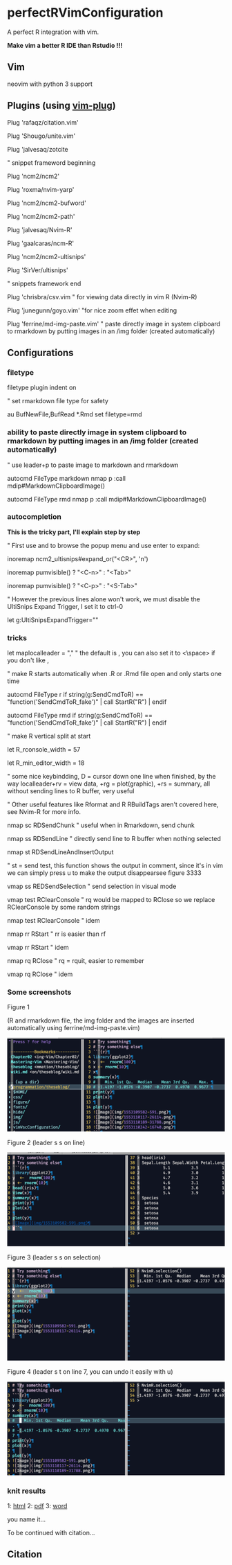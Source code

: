 # perfectRVimConfiguration

A perfect R integration with vim. 

**Make vim a better R IDE than Rstudio !!!**

## Vim 

neovim with python 3 support

## Plugins (using [vim-plug](https://github.com/junegunn/vim-plug))

Plug 'rafaqz/citation.vim'

Plug 'Shougo/unite.vim'

Plug 'jalvesaq/zotcite

" snippet frameword beginning

Plug 'ncm2/ncm2'

Plug 'roxma/nvim-yarp'

Plug 'ncm2/ncm2-bufword'

Plug 'ncm2/ncm2-path'

Plug 'jalvesaq/Nvim-R'

Plug 'gaalcaras/ncm-R'

Plug 'ncm2/ncm2-ultisnips'

Plug 'SirVer/ultisnips'  

" snippets framework end

Plug 'chrisbra/csv.vim " for viewing data directly in vim R (Nvim-R)

Plug 'junegunn/goyo.vim'  "for nice zoom effet when editing

Plug 'ferrine/md-img-paste.vim' " paste directly image in system clipboard to rmarkdown by putting images in an /img folder (created automatically)

## Configurations

### filetype

filetype plugin indent on

" set rmarkdown file type for safety

au BufNewFile,BufRead *.Rmd set filetype=rmd

### ability to paste directly image in system clipboard to rmarkdown by putting images in an /img folder (created automatically)

" use leader+p to paste image to markdown and rmarkdown

autocmd FileType markdown nmap <silent> <leader>p :call mdip#MarkdownClipboardImage()<CR>
  
autocmd FileType rmd nmap <silent> <leader>p :call mdip#MarkdownClipboardImage()<CR>


### autocompletion

**This is the tricky part, I'll explain step by step**

" First use <TAB> and <shift tab> to browse the popup menu and use enter to expand:
  
inoremap <silent> <expr> <CR> ncm2_ultisnips#expand_or("\<CR>", 'n')
  
inoremap <expr> <Tab> pumvisible() ? "\<C-n>" : "\<Tab>"
  
inoremap <expr> <S-Tab> pumvisible() ? "\<C-p>" : "\<S-Tab>"

" However the previous lines alone won't work, we must disable the UltiSnips Expand Trigger, I set it to ctrl-0

let g:UltiSnipsExpandTrigger="<c-0>"

  
### tricks

let maplocalleader = ","   " the default is \, you can also set it to <\space> if you don't like ,

" make R starts automatically when .R or .Rmd file open and only starts one time

autocmd FileType r if string(g:SendCmdToR) == "function('SendCmdToR_fake')" | call StartR("R") | endif

autocmd FileType rmd if string(g:SendCmdToR) == "function('SendCmdToR_fake')" | call StartR("R") | endif

" make R vertical split at start

let R_rconsole_width = 57

let R_min_editor_width = 18

" some nice keybindding, D = cursor down one line when finished, by the way localleader+rv = view data, +rg = plot(graphic), +rs = summary, all without sending lines to R buffer, very useful

" Other useful features like Rformat and R RBuildTags aren't covered here, see Nvim-R for more info.

nmap <LocalLeader>sc <Plug>RDSendChunk   " useful when in Rmarkdown, send chunk
  
nmap <LocalLeader>ss <Plug>RDSendLine    " directly send line to R buffer when nothing selected   
  
nmap <LocalLeader>st <Plug>RDSendLineAndInsertOutput  
  
" st = send test, this function shows the output in comment, since it's in vim we can simply press u to make the output disappearsee figure 3333

vmap <LocalLeader>ss <Plug>REDSendSelection " send selection in visual mode
  
vmap <LocalLeader>test <Plug>RClearConsole   " rq would be mapped to RClose so we replace RClearConsole by some random strings
  
nmap <LocalLeader>test <Plug>RClearConsole " idem
  
nmap <LocalLeader>rr <Plug>RStart  " rr is easier than rf
  
vmap <LocalLeader>rr <Plug>RStart " idem
  
nmap <LocalLeader>rq <Plug>RClose " rq = rquit, easier to remember
  
vmap <LocalLeader>rq <Plug>RClose " idem
  
### Some screenshots

Figure 1 

(R and rmarkdown file, the img folder and the images are inserted automatically using ferrine/md-img-paste.vim)

![Image](img/1553110909-4357.png)

Figure 2 (leader s s on line)

![Image](img/1553110117-26114.png)

Figure 3 (leader s s on selection)

![Image](img/1553110189-31788.png)

Figure 4 (leader s t on line 7, you can undo it easily with u)

![Image](img/1553110242-16740.png)

### knit results

1: [html](knitOutPut/test.html)
2: [pdf](knitOutPut/test.pdf)
3: [word](knitOutPut/test.docx)

you name it...

To be continued with citation...

## Citation

